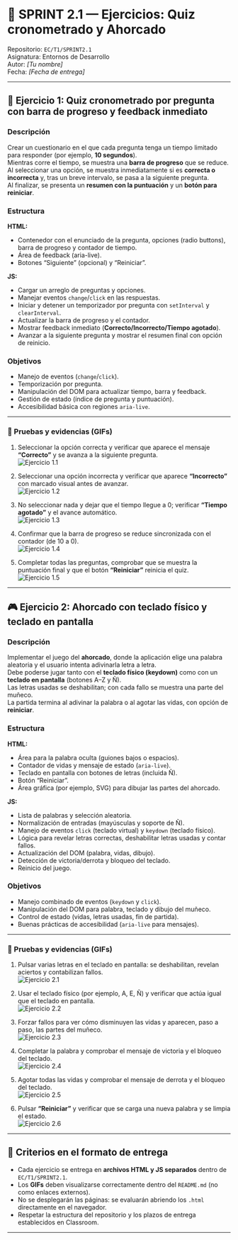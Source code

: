 # 🧩 SPRINT 2.1 — Ejercicios: Quiz cronometrado y Ahorcado

Repositorio: `EC/T1/SPRINT2.1`  
Asignatura: Entornos de Desarrollo  
Autor: *[Tu nombre]*  
Fecha: *[Fecha de entrega]*  

---

## 🧠 Ejercicio 1: Quiz cronometrado por pregunta con barra de progreso y feedback inmediato

### Descripción
Crear un cuestionario en el que cada pregunta tenga un tiempo limitado para responder (por ejemplo, **10 segundos**).  
Mientras corre el tiempo, se muestra una **barra de progreso** que se reduce.  
Al seleccionar una opción, se muestra inmediatamente si es **correcta o incorrecta** y, tras un breve intervalo, se pasa a la siguiente pregunta.  
Al finalizar, se presenta un **resumen con la puntuación** y un **botón para reiniciar**.

### Estructura
**HTML:**
- Contenedor con el enunciado de la pregunta, opciones (radio buttons), barra de progreso y contador de tiempo.
- Área de feedback (aria-live).
- Botones “Siguiente” (opcional) y “Reiniciar”.

**JS:**
- Cargar un arreglo de preguntas y opciones.
- Manejar eventos `change`/`click` en las respuestas.
- Iniciar y detener un temporizador por pregunta con `setInterval` y `clearInterval`.
- Actualizar la barra de progreso y el contador.
- Mostrar feedback inmediato (**Correcto/Incorrecto/Tiempo agotado**).
- Avanzar a la siguiente pregunta y mostrar el resumen final con opción de reinicio.

### Objetivos
- Manejo de eventos (`change`/`click`).
- Temporización por pregunta.
- Manipulación del DOM para actualizar tiempo, barra y feedback.
- Gestión de estado (índice de pregunta y puntuación).
- Accesibilidad básica con regiones `aria-live`.

---

### 🧪 Pruebas y evidencias (GIFs)

1. Seleccionar la opción correcta y verificar que aparece el mensaje **“Correcto”** y se avanza a la siguiente pregunta.  
   ![Ejercicio 1.1](gifs/ejercicio1.1.gif)

2. Seleccionar una opción incorrecta y verificar que aparece **“Incorrecto”** con marcado visual antes de avanzar.  
   ![Ejercicio 1.2](gifs/ejercicio1.2.gif)

3. No seleccionar nada y dejar que el tiempo llegue a 0; verificar **“Tiempo agotado”** y el avance automático.  
   ![Ejercicio 1.3](gifs/ejercicio1.3.gif)

4. Confirmar que la barra de progreso se reduce sincronizada con el contador (de 10 a 0).  
   ![Ejercicio 1.4](gifs/ejercicio1.4.gif)

5. Completar todas las preguntas, comprobar que se muestra la puntuación final y que el botón **“Reiniciar”** reinicia el quiz.  
   ![Ejercicio 1.5](gifs/ejercicio1.5.gif)

---

## 🎮 Ejercicio 2: Ahorcado con teclado físico y teclado en pantalla

### Descripción
Implementar el juego del **ahorcado**, donde la aplicación elige una palabra aleatoria y el usuario intenta adivinarla letra a letra.  
Debe poderse jugar tanto con el **teclado físico (keydown)** como con un **teclado en pantalla** (botones A–Z y Ñ).  
Las letras usadas se deshabilitan; con cada fallo se muestra una parte del muñeco.  
La partida termina al adivinar la palabra o al agotar las vidas, con opción de **reiniciar**.

### Estructura
**HTML:**
- Área para la palabra oculta (guiones bajos o espacios).
- Contador de vidas y mensaje de estado (`aria-live`).
- Teclado en pantalla con botones de letras (incluida Ñ).
- Botón “Reiniciar”.
- Área gráfica (por ejemplo, SVG) para dibujar las partes del ahorcado.

**JS:**
- Lista de palabras y selección aleatoria.
- Normalización de entradas (mayúsculas y soporte de Ñ).
- Manejo de eventos `click` (teclado virtual) y `keydown` (teclado físico).
- Lógica para revelar letras correctas, deshabilitar letras usadas y contar fallos.
- Actualización del DOM (palabra, vidas, dibujo).
- Detección de victoria/derrota y bloqueo del teclado.
- Reinicio del juego.

### Objetivos
- Manejo combinado de eventos (`keydown` y `click`).
- Manipulación del DOM para palabra, teclado y dibujo del muñeco.
- Control de estado (vidas, letras usadas, fin de partida).
- Buenas prácticas de accesibilidad (`aria-live` para mensajes).

---

### 🧪 Pruebas y evidencias (GIFs)

1. Pulsar varias letras en el teclado en pantalla: se deshabilitan, revelan aciertos y contabilizan fallos.  
   ![Ejercicio 2.1](gifs/ejercicio2.1.gif)

2. Usar el teclado físico (por ejemplo, A, E, Ñ) y verificar que actúa igual que el teclado en pantalla.  
   ![Ejercicio 2.2](gifs/ejercicio2.2.gif)

3. Forzar fallos para ver cómo disminuyen las vidas y aparecen, paso a paso, las partes del muñeco.  
   ![Ejercicio 2.3](gifs/ejercicio2.3.gif)

4. Completar la palabra y comprobar el mensaje de victoria y el bloqueo del teclado.  
   ![Ejercicio 2.4](gifs/ejercicio2.4.gif)

5. Agotar todas las vidas y comprobar el mensaje de derrota y el bloqueo del teclado.  
   ![Ejercicio 2.5](gifs/ejercicio2.5.gif)

6. Pulsar **“Reiniciar”** y verificar que se carga una nueva palabra y se limpia el estado.  
   ![Ejercicio 2.6](gifs/ejercicio2.6.gif)

---

## 📂 Criterios en el formato de entrega

- Cada ejercicio se entrega en **archivos HTML y JS separados** dentro de `EC/T1/SPRINT2.1`.
- Los **GIFs** deben visualizarse correctamente dentro del `README.md` (no como enlaces externos).
- No se desplegarán las páginas: se evaluarán abriendo los `.html` directamente en el navegador.
- Respetar la estructura del repositorio y los plazos de entrega establecidos en Classroom.

---
